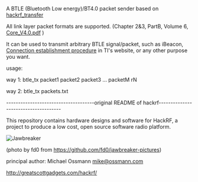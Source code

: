 A BTLE (Bluetooth Low energy)/BT4.0 packet sender based on <a href="https://github.com/mossmann/hackrf">hackrf_transfer</a>

All link layer packet formats are supported. (Chapter 2&3, PartB, Volume 6, 
<a href="https://www.google.fi/url?sa=t&rct=j&q=&esrc=s&source=web&cd=1&cad=rja&uact=8&ved=0CCAQFjAA&url=https%3A%2F%2Fwww.bluetooth.org%2Fdocman%2Fhandlers%2Fdownloaddoc.ashx%3Fdoc_id%3D229737&ei=ui3gU4GkC-up0AW4q4GwBw&usg=AFQjCNFY1IFeFAAWwimnoaWMsIRZQvPDSw&sig2=wTgMMxNPJ52NHclpsQ4XhQ&bvm=bv.72197243,d.d2k">Core_V4.0.pdf</a>   )

It can be used to transmit arbitrary BTLE signal/packet, such as iBeacon, <a href="http://processors.wiki.ti.com/index.php/BLE_sniffer_guide">Connection establishment procedure</a> in TI's website, or any other purpose you want.

usage:

way 1:  btle_tx packet1 packet2 packet3 ... packetM rN

way 2:  btle_tx packets.txt



-------------------------------------original README of hackrf-------------------------------------

This repository contains hardware designs and software for HackRF, a project to
produce a low cost, open source software radio platform.

![Jawbreaker](https://raw.github.com/mossmann/hackrf/master/doc/jawbreaker-fd0-145436.jpeg)

(photo by fd0 from https://github.com/fd0/jawbreaker-pictures)

principal author: Michael Ossmann <mike@ossmann.com>

http://greatscottgadgets.com/hackrf/
